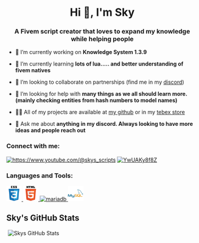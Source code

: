 <h1 align="center">Hi 👋, I'm Sky</h1>
<h3 align="center">A Fivem script creator that loves to expand my knowledge while helping people</h3>

- 🔭 I’m currently working on **Knowledge System 1.3.9**

- 🌱 I’m currently learning **lots of lua..... and better understanding of fivem natives**

- 👯 I’m looking to collaborate on partnerships (find me in my [discord](discord.gg/YwUAKy8f8Z))

- 🤝 I’m looking for help with **many things as we all should learn more. (mainly checking entities from hash numbers to model names)**

- 👨‍💻 All of my projects are available at [my github](https://github.com/orgs/skys-scripts/repositories) or in my [tebex store](https://store.skys-scripts.com)

- 💬 Ask me about **anything in my discord. Always looking to have more ideas and people reach out**

<h3 align="left">Connect with me:</h3>
<p align="left">
<a href="https://www.youtube.com/c/https://www.youtube.com/@skys_scripts" target="blank"><img align="center" src="https://raw.githubusercontent.com/rahuldkjain/github-profile-readme-generator/master/src/images/icons/Social/youtube.svg" alt="https://www.youtube.com/@skys_scripts" height="30" width="40" /></a>
<a href="https://discord.gg/YwUAKy8f8Z" target="blank"><img align="center" src="https://raw.githubusercontent.com/rahuldkjain/github-profile-readme-generator/master/src/images/icons/Social/discord.svg" alt="YwUAKy8f8Z" height="30" width="40" /></a>
</p>

<h3 align="left">Languages and Tools:</h3>
<p align="left"> <a href="https://www.w3schools.com/css/" target="_blank" rel="noreferrer"> <img src="https://raw.githubusercontent.com/devicons/devicon/master/icons/css3/css3-original-wordmark.svg" alt="css3" width="40" height="40"/> </a> <a href="https://www.w3.org/html/" target="_blank" rel="noreferrer"> <img src="https://raw.githubusercontent.com/devicons/devicon/master/icons/html5/html5-original-wordmark.svg" alt="html5" width="40" height="40"/> </a> <a href="https://mariadb.org/" target="_blank" rel="noreferrer"> <img src="https://www.vectorlogo.zone/logos/mariadb/mariadb-icon.svg" alt="mariadb" width="40" height="40"/> </a> <a href="https://www.mysql.com/" target="_blank" rel="noreferrer"> <img src="https://raw.githubusercontent.com/devicons/devicon/master/icons/mysql/mysql-original-wordmark.svg" alt="mysql" width="40" height="40"/> </a> </p>

## Sky's GitHub Stats
<p>&nbsp;<img align="center" src="https://github-readme-stats-git-master-skys-projects-268bd806.vercel.app/api/top-langs?username=cityparadise&show_icons=true&title_color=41c3e4&bg_color=cd8a6a&locale=en" alt="Skys GitHub Stats" /></p>
<!--<img alt="Static Badge" src="https://img.shields.io/badge/Build-Button-black?style=for-the-badge&logo=fivem&logoColor=cyan&logoSize=auto&label=TEST&labelColor=orange&color=%23009999">--!>
